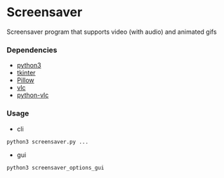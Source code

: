 # Screensaver
Screensaver program that supports video (with audio) and animated gifs

### Dependencies

* [python3](https://www.python.org/)
* [tkinter](https://docs.python.org/3/library/tkinter.html)
* [Pillow](https://pypi.org/project/Pillow/)
* [vlc](https://github.com/videolan/vlc)
* [python-vlc](https://pypi.org/project/python-vlc/)
### Usage

* cli
```
python3 screensaver.py ...
```
* gui
```
python3 screensaver_options_gui
```
